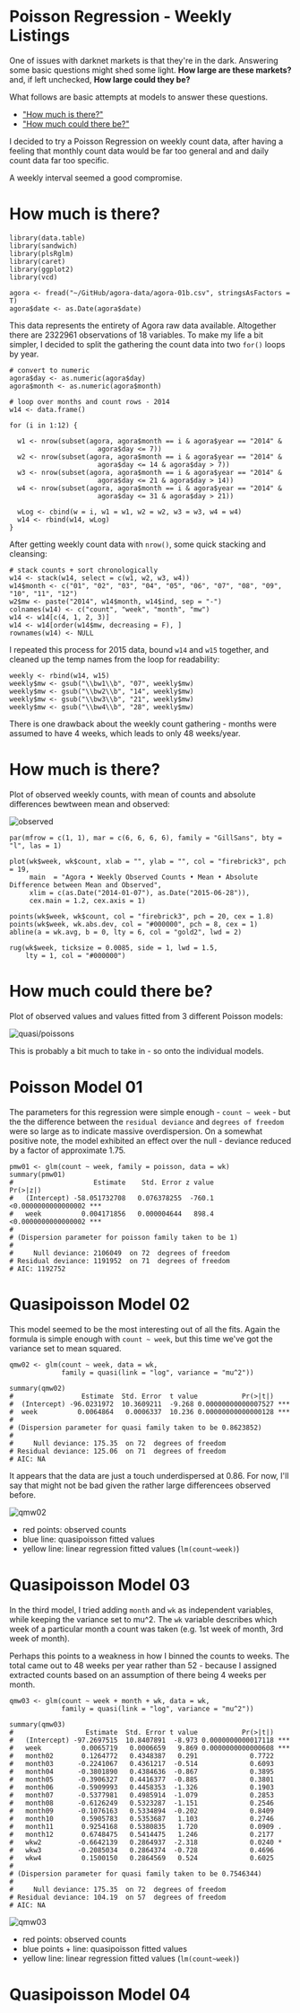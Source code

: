 # Poisson Regression - Weekly Listings

One of issues with darknet markets is that they're in the dark. Answering some basic questions might shed some light. **How large are these markets?** and, if left unchecked, **How large could they be?**

What follows are basic attempts at models to answer these questions.

- ["How much is there?"](#how-much-is-there)
- ["How much could there be?"](#how-much-could-there-be)

I decided to try a Poisson Regression on weekly count data, after having a feeling that monthly count data would be far too general and and daily count data far too specific. 

A weekly interval seemed a good compromise. 

# How much is there?

``` {r}
library(data.table)
library(sandwich)
library(plsRglm)
library(caret)
library(ggplot2)
library(vcd)

agora <- fread("~/GitHub/agora-data/agora-01b.csv", stringsAsFactors = T)
agora$date <- as.Date(agora$date)
```

This data represents the entirety of Agora raw data available. Altogether there are 2322961 observations of 18 variables. To make my life a bit simpler, I decided to split the gathering the count data into two `for()` loops by year. 

``` {R}
# convert to numeric
agora$day <- as.numeric(agora$day)
agora$month <- as.numeric(agora$month)

# loop over months and count rows - 2014 
w14 <- data.frame()

for (i in 1:12) {
  
  w1 <- nrow(subset(agora, agora$month == i & agora$year == "2014" & 
                      agora$day <= 7))
  w2 <- nrow(subset(agora, agora$month == i & agora$year == "2014" & 
                      agora$day <= 14 & agora$day > 7))
  w3 <- nrow(subset(agora, agora$month == i & agora$year == "2014" & 
                      agora$day <= 21 & agora$day > 14))
  w4 <- nrow(subset(agora, agora$month == i & agora$year == "2014" & 
                      agora$day <= 31 & agora$day > 21))
  
  wLog <- cbind(w = i, w1 = w1, w2 = w2, w3 = w3, w4 = w4)
  w14 <- rbind(w14, wLog)
}
```

After getting weekly count data with `nrow()`, some quick stacking and cleansing:

``` {R}
# stack counts + sort chronologically
w14 <- stack(w14, select = c(w1, w2, w3, w4))
w14$month <- c("01", "02", "03", "04", "05", "06", "07", "08", "09", "10", "11", "12")
w2$mw <- paste("2014", w14$month, w14$ind, sep = "-")
colnames(w14) <- c("count", "week", "month", "mw")
w14 <- w14[c(4, 1, 2, 3)]
w14 <- w14[order(w14$mw, decreasing = F), ]
rownames(w14) <- NULL
```

I repeated this process for 2015 data, bound `w14` and `w15` together, and cleaned up the temp names from the loop for readability:

``` {R}
weekly <- rbind(w14, w15)
weekly$mw <- gsub("\\bw1\\b", "07", weekly$mw)
weekly$mw <- gsub("\\bw2\\b", "14", weekly$mw)
weekly$mw <- gsub("\\bw3\\b", "21", weekly$mw)
weekly$mw <- gsub("\\bw4\\b", "28", weekly$mw)
```


There is one drawback about the weekly count gathering - months were assumed to have 4 weeks, which leads to only 48 weeks/year. 

# How much is there?

Plot of observed weekly counts, with mean of counts and absolute differences bewtween mean and observed:

![observed](plots-01/1200px-ag-observed-01.jpeg)

```{R}
par(mfrow = c(1, 1), mar = c(6, 6, 6, 6), family = "GillSans", bty = "l", las = 1)

plot(wk$week, wk$count, xlab = "", ylab = "", col = "firebrick3", pch = 19,
     main  = "Agora • Weekly Observed Counts • Mean • Absolute Difference between Mean and Observed", 
     xlim = c(as.Date("2014-01-07"), as.Date("2015-06-28")),
     cex.main = 1.2, cex.axis = 1)

points(wk$week, wk$count, col = "firebrick3", pch = 20, cex = 1.8)
points(wk$week, wk.abs.dev, col = "#000000", pch = 8, cex = 1)
abline(a = wk.avg, b = 0, lty = 6, col = "gold2", lwd = 2)

rug(wk$week, ticksize = 0.0085, side = 1, lwd = 1.5, 
    lty = 1, col = "#000000")
```    
# How much could there be?

Plot of observed values and values fitted from 3 different Poisson models: 

![quasi/poissons](plots-01/1200px-ag-qpw-06.jpg)

This is probably a bit much to take in - so onto the individual models. 

# Poisson Model 01

The parameters for this regression were simple enough - `count ~ week` - but the the difference between the `residual deviance` and `degrees of freedom` were so large as to indicate massive overdispersion. On a somewhat positive note, the model exhibited an effect over the null - deviance reduced by a factor of approximate 1.75.

```{R}
pmw01 <- glm(count ~ week, family = poisson, data = wk)
summary(pmw01)
#                    Estimate    Std. Error z value            Pr(>|z|)    
#   (Intercept) -58.051732708   0.076378255  -760.1 <0.0000000000000002 ***
#   week          0.004171856   0.000004644   898.4 <0.0000000000000002 ***
# 
# (Dispersion parameter for poisson family taken to be 1)
#
#     Null deviance: 2106049  on 72  degrees of freedom
# Residual deviance: 1191952  on 71  degrees of freedom
# AIC: 1192752
```

# Quasipoisson Model 02

This model seemed to be the most interesting out of all the fits. Again the formula is simple enough with `count ~ week`, but this time we've got the variance set to mean squared.

```{R}
qmw02 <- glm(count ~ week, data = wk, 
             family = quasi(link = "log", variance = "mu^2"))

summary(qmw02)
#                 Estimate  Std. Error  t value           Pr(>|t|)
#  (Intercept) -96.0231972  10.3609211  -9.268 0.00000000000007527 ***
#  week          0.0064864   0.0006337  10.236 0.00000000000000128 ***
#
# (Dispersion parameter for quasi family taken to be 0.8623852)
#
#     Null deviance: 175.35  on 72  degrees of freedom
# Residual deviance: 125.06  on 71  degrees of freedom
# AIC: NA
```

It appears that the data are just a touch underdispersed at 0.86. For now, I'll say that might not be bad given the rather large differencees observed before.

![qmw02](plots-01/00-Poisson/1200px-qmf02.jpeg)

- red points: observed counts
- blue line: quasipoisson fitted values
- yellow line: linear regression fitted values (`lm(count~week)`)

# Quasipoisson Model 03

In the third model, I tried adding `month` and `wk` as independent variables, while keeping the variance set to mu^2. The `wk` variable describes which week of a particular month a count was taken (e.g. 1st week of month, 3rd week of month). 

Perhaps this points to a weakness in how I binned the counts to weeks. The total came out to 48 weeks per year rather than 52 - because I assigned extracted counts based on an assumption of there being 4 weeks per month.

``` {R}
qmw03 <- glm(count ~ week + month + wk, data = wk,
             family = quasi(link = "log", variance = "mu^2"))

summary(qmw03)
#                  Estimate  Std. Error t value           Pr(>|t|)    
#   (Intercept) -97.2697515  10.8407891  -8.973 0.0000000000017118 ***
#   week          0.0065719   0.0006659   9.869 0.0000000000000608 ***
#   month02       0.1264772   0.4348387   0.291             0.7722    
#   month03      -0.2241067   0.4361217  -0.514             0.6093    
#   month04      -0.3801890   0.4384636  -0.867             0.3895    
#   month05      -0.3906327   0.4416377  -0.885             0.3801    
#   month06      -0.5909993   0.4458353  -1.326             0.1903    
#   month07      -0.5377981   0.4985914  -1.079             0.2853    
#   month08      -0.6126249   0.5323287  -1.151             0.2546    
#   month09      -0.1076163   0.5334894  -0.202             0.8409    
#   month10       0.5905783   0.5353687   1.103             0.2746    
#   month11       0.9254168   0.5380835   1.720             0.0909 .  
#   month12       0.6748475   0.5414475   1.246             0.2177    
#   wkw2         -0.6642139   0.2864937  -2.318             0.0240 *  
#   wkw3         -0.2085034   0.2864374  -0.728             0.4696    
#   wkw4          0.1500150   0.2864569   0.524             0.6025    
#
# (Dispersion parameter for quasi family taken to be 0.7546344)
#
#     Null deviance: 175.35  on 72  degrees of freedom
# Residual deviance: 104.19  on 57  degrees of freedom
# AIC: NA
```

![qmw03](plots-01/00-Poisson/1200px-qmf03.jpeg)

- red points: observed counts
- blue points + line: quasipoisson fitted values
- yellow line: linear regression fitted values (`lm(count~week)`)

# Quasipoisson Model 04








